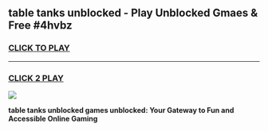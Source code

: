 
## table tanks unblocked - Play Unblocked Gmaes & Free #4hvbz
<h3>
<a href="https://news.freeplayer.one?title=table_tanks_unblocked&ref=26F">CLICK TO PLAY</a></h3>
<hr>

<h3>
<a href="https://news.freeplayer.one?title=table_tanks_unblocked&ref=26F">CLICK 2 PLAY</a>
  
</h3>

<a href="https://news.freeplayer.one?title=table_tanks_unblocked&ref=26F/"><img src="https://clearcache.store/games.png"></a>


**table tanks unblocked games unblocked: Your Gateway to Fun and Accessible Online Gaming**
